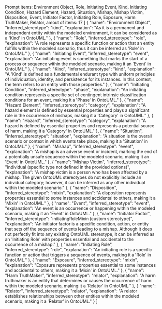 Prompt items: 
Environment Object, Role, Initiating Event, Kind, Initiating Condition, Hazard Element, Hazard, Situation, Mishap, Mishap Victim, Disposition, Event, Initiator Factor, Initiating Role, Exposure, Harm TruthMaker, Relator, 
amout of items: 17
 [
    {
        "name": "Environment Object",
        "inferred_stereotype": "kind",
        "explanation": "As it is a permanent and independent entity within the modeled environment, it can be considered as a 'Kind' in OntoUML."
    },
    {
        "name": "Role",
        "inferred_stereotype": "role",
        "explanation": "A role represents a specific function or action that an entity fulfills within the modeled scenario, thus it can be inferred as 'Role' in OntoUML."
    },
    {
        "name": "Initiating Event",
        "inferred_stereotype": "event",
        "explanation": "An initiating event is something that marks the start of a process or sequence within the modeled scenario, making it an 'Event' in OntoUML."
    },
    {
        "name": "Kind",
        "inferred_stereotype": "kind",
        "explanation": "A 'Kind' is defined as a fundamental endurant type with uniform principles of individuation, identity, and persistence for its instances. In this context, the term refers to an entity with those properties."
    },
    {
        "name": "Initiating Condition",
        "inferred_stereotype": "phase",
        "explanation": "An initiating condition represents a specific set of contingent intrinsic classification conditions for an event, making it a 'Phase' in OntoUML."
    },
    {
        "name": "Hazard Element",
        "inferred_stereotype": "category",
        "explanation": "A hazard element is defined by essential properties and plays a significant role in the occurrence of mishaps, making it a 'Category' in OntoUML."
    },
    {
        "name": "Hazard",
        "inferred_stereotype": "category",
        "explanation": "A hazard is defined by essential properties and represents a potential source of harm, making it a 'Category' in OntoUML."
    },
    {
        "name": "Situation",
        "inferred_stereotype": "situation",
        "explanation": "A situation is the overall scenario or context in which events take place, making it a 'Situation' in OntoUML."
    },
    {
        "name": "Mishap",
        "inferred_stereotype": "event",
        "explanation": "A mishap is an adverse event or incident, marking the end of a potentially unsafe sequence within the modeled scenario, making it an 'Event' in OntoUML."
    },
    {
        "name": "Mishap Victim",
        "inferred_stereotype": "individual (specific type not defined in the provided options)",
        "explanation": "A mishap victim is a person who has been affected by a mishap. The given OntoUML stereotypes do not explicitly include an individual category; however, it can be inferred as any other individual within the modeled scenario."
    },
    {
        "name": "Disposition",
        "inferred_stereotype": "mixin",
        "explanation": "A disposition represents properties essential to some instances and accidental to others, making it a 'Mixin' in OntoUML."
    },
    {
        "name": "Event",
        "inferred_stereotype": "event",
        "explanation": "An event is an occurrence or happening within the modeled scenario, making it an 'Event' in OntoUML."
    },
    {
        "name": "Initiator Factor",
        "inferred_stereotype": "initiatingRoleMixin (custom stereotype)",
        "explanation": "An initiator factor is a specific condition, action, or entity that sets off the sequence of events leading to a mishap. Although it does not perfectly fit into any existing OntoUML stereotype, it can be inferred as an 'Initiating Role' with properties essential and accidental to the occurrence of a mishap."
    },
    {
        "name": "Initiating Role",
        "inferred_stereotype": "role",
        "explanation": "An initiating role is a specific function or action that triggers a sequence of events, making it a 'Role' in OntoUML."
    },
    {
        "name": "Exposure",
        "inferred_stereotype": "mixin",
        "explanation": "Exposure represents properties essential to some instances and accidental to others, making it a 'Mixin' in OntoUML."
    },
    {
        "name": "Harm TruthMaker",
        "inferred_stereotype": "relator",
        "explanation": "A harm truthmaker is an entity that determines or causes the occurrence of harm within the modeled scenario, making it a 'Relator' in OntoUML."
    },
    {
        "name": "Relator",
        "inferred_stereotype": "relator",
        "explanation": "A relator establishes relationships between other entities within the modeled scenario, making it a 'Relator' in OntoUML."
    }
]
